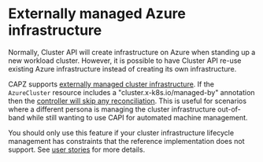 # Externally managed Azure infrastructure

Normally, Cluster API will create infrastructure on Azure when standing up a new workload cluster. However, it is possible to have Cluster API re-use existing Azure infrastructure instead of creating its own infrastructure. 

CAPZ supports [externally managed cluster infrastructure](https://github.com/kubernetes-sigs/cluster-api/blob/10d89ceca938e4d3d94a1d1c2b60515bcdf39829/docs/proposals/20210203-externally-managed-cluster-infrastructure.md).
If the `AzureCluster` resource includes a "cluster.x-k8s.io/managed-by" annotation then the [controller will skip any reconciliation](https://cluster-api.sigs.k8s.io/developer/providers/cluster-infrastructure.html#normal-resource).
This is useful for scenarios where a different persona is managing the cluster infrastructure out-of-band while still wanting to use CAPI for automated machine management.

You should only use this feature if your cluster infrastructure lifecycle management has constraints that the reference implementation does not support. See [user stories](https://github.com/kubernetes-sigs/cluster-api/blob/10d89ceca938e4d3d94a1d1c2b60515bcdf39829/docs/proposals/20210203-externally-managed-cluster-infrastructure.md#user-stories) for more details. 